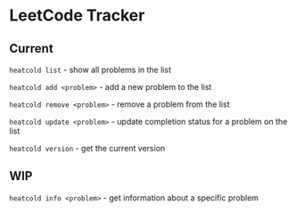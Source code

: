 # LeetCode Tracker

## Current
`heatcold list` - show all problems in the list

`heatcold add <problem>` - add a new problem to the list

`heatcold remove <problem>` - remove a problem from the list

`heatcold update <problem>` - update completion status for a problem on the list

`heatcold version` - get the current version

## WIP
`heatcold info <problem>` - get information about a specific problem
